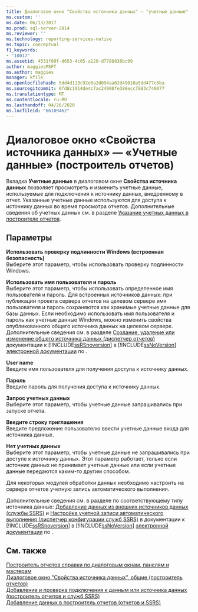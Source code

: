 ```yaml
---
title: Диалоговое окно "Свойства источника данных" — "учетные данные" (построитель отчетов) | Документация Майкрософт
ms.custom: ''
ms.date: 06/13/2017
ms.prod: sql-server-2014
ms.reviewer: ''
ms.technology: reporting-services-native
ms.topic: conceptual
f1_keywords:
- "10017"
ms.assetid: 4531f09f-d653-4c05-a120-d7788838bc99
author: maggiesMSFT
ms.author: maggies
manager: kfile
ms.openlocfilehash: 5dd4d113c92e0a2d094aa02d49010a5dd477c6ba
ms.sourcegitcommit: 6fd8c1914de4c7ac24900fe388ecc7883c740077
ms.translationtype: MT
ms.contentlocale: ru-RU
ms.lasthandoff: 04/26/2020
ms.locfileid: "66109462"
---
```

# <a name="data-source-properties-dialog-box-credentials-report-builder"></a>Диалоговое окно «Свойства источника данных» — «Учетные данные» (построитель отчетов)
  Вкладка **Учетные данные** в диалоговом окне **Свойства источника данных** позволяет просмотреть и изменить учетные данные, используемые для подключения к источнику данных, внедренному в отчет. Указанные учетные данные используются для доступа к источнику данных во время просмотра отчетов. Дополнительные сведения об учетных данных см. в разделе [Указание учетных данных в построителе отчетов](../../2014/reporting-services/specify-credentials-in-report-builder.md).  
  
## <a name="options"></a>Параметры  
 **Использовать проверку подлинности Windows (встроенная безопасность)**  
 Выберите этот параметр, чтобы использовать проверку подлинности Windows.  
  
 **Использовать имя пользователя и пароль**  
 Выберите этот параметр, чтобы использовать определенное имя пользователя и пароль. Для встроенных источников данных: при публикации проекта сервера отчетов на целевом сервере имя пользователя и пароль сохраняются как хранимые учетные данные для базы данных. Если необходимо использовать имя пользователя и пароль как учетные данные Windows, можно изменить свойства опубликованного общего источника данных на целевом сервере. Дополнительные сведения см. в разделе [Создание, удаление или изменение общего источника данных (диспетчер отчетов)](../../2014/reporting-services/create-delete-or-modify-a-shared-data-source-report-manager.md) документации к [!INCLUDE[ssRSnoversion](../includes/ssrsnoversion-md.md)] в [!INCLUDE[ssNoVersion](../includes/ssnoversion-md.md)] [электронной документации](https://go.microsoft.com/fwlink/?linkid=121312) по .  
  
 **User name**  
 Введите имя пользователя для получения доступа к источнику данных.  
  
 **Пароль**  
 Введите пароль для получения доступа к источнику данных.  
  
 **Запрос учетных данных**  
 Выберите этот параметр, чтобы учетные данные запрашивались при запуске отчета.  
  
 **Введите строку приглашения**  
 Введите предложение пользователю ввести учетные данные входа для источника данных.  
  
 **Нет учетных данных**  
 Выберите этот параметр, чтобы учетные данные не запрашивались при доступе к источнику данных. Этот параметр работает, только если источник данных не принимает учетные данные или если учетные данные передаются каким-то другим способом.  
  
 Для некоторых модулей обработки данных необходимо настроить на сервере отчетов учетную запись автоматического выполнения.  
  
 Дополнительные сведения см. в разделе по соответствующему типу источника данных: [Добавление данных из внешних источников данных (службы SSRS)](report-data/add-data-from-external-data-sources-ssrs.md) и [Настройка учетной записи автоматического выполнения (диспетчер конфигурации служб SSRS)](install-windows/configure-the-unattended-execution-account-ssrs-configuration-manager.md) в документации к [!INCLUDE[ssRSnoversion](../includes/ssrsnoversion-md.md)] в [!INCLUDE[ssNoVersion](../includes/ssnoversion-md.md)] [электронной документации](https://go.microsoft.com/fwlink/?linkid=121312) по .  
  
## <a name="see-also"></a>См. также  
 [Построитель отчетов справки по диалоговым окнам, панелям и мастерам](../../2014/reporting-services/report-builder-help-for-dialog-boxes-panes-and-wizards.md)   
 [Диалоговое окно "Свойства источника данных", общие &#40;построитель отчетов&#41;](../../2014/reporting-services/data-source-properties-dialog-box-general-report-builder.md)   
 [Добавление и проверка подключения к данным или источника данных &#40;построитель отчетов и служб SSRS&#41;](report-data/add-and-verify-a-data-connection-report-builder-and-ssrs.md)   
 [Добавление данных в построитель отчетов &#40;отчетов и SSRS&#41;](report-data/report-datasets-ssrs.md)  
  
  
